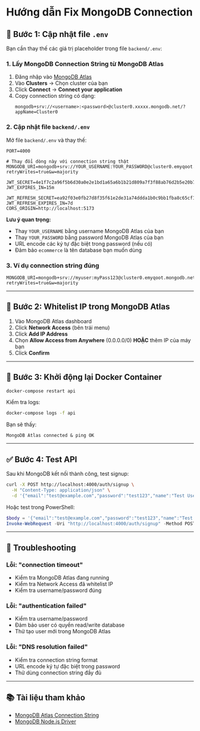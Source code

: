 # Hướng dẫn Fix MongoDB Connection

## 📝 Bước 1: Cập nhật file `.env`

Bạn cần thay thế các giá trị placeholder trong file `backend/.env`:

### 1. Lấy MongoDB Connection String từ MongoDB Atlas

1. Đăng nhập vào [MongoDB Atlas](https://cloud.mongodb.com/)
2. Vào **Clusters** → Chọn cluster của bạn
3. Click **Connect** → **Connect your application**
4. Copy connection string có dạng:
   ```
   mongodb+srv://<username>:<password>@cluster0.xxxxx.mongodb.net/?appName=Cluster0
   ```

### 2. Cập nhật file `backend/.env`

Mở file `backend/.env` và thay thế:

```env
PORT=4000

# Thay đổi dòng này với connection string thật
MONGODB_URI=mongodb+srv://YOUR_USERNAME:YOUR_PASSWORD@cluster0.emyqoot.mongodb.net/ecommerce?retryWrites=true&w=majority

JWT_SECRET=4e1f7c2a96f5b6d30a0e2e1bd1a65a6b1b21d809a7f3f88ab76d2b5e20b71d13
JWT_EXPIRES_IN=15m

JWT_REFRESH_SECRET=ea92f03e0fb27d8f35f61e2de31a74ddda1b0c9bb1fba8c65cf1e6dbfcf57dbaf04b2bdfa6ad21ce37e2bb3a5d3bb501
JWT_REFRESH_EXPIRES_IN=7d
CORS_ORIGIN=http://localhost:5173
```

**Lưu ý quan trọng:**
- Thay `YOUR_USERNAME` bằng username MongoDB Atlas của bạn
- Thay `YOUR_PASSWORD` bằng password MongoDB Atlas của bạn
- URL encode các ký tự đặc biệt trong password (nếu có)
- Đảm bảo `ecommerce` là tên database bạn muốn dùng

### 3. Ví dụ connection string đúng

```env
MONGODB_URI=mongodb+srv://myuser:myPass123@cluster0.emyqoot.mongodb.net/ecommerce?retryWrites=true&w=majority
```

---

## 🔧 Bước 2: Whitelist IP trong MongoDB Atlas

1. Vào MongoDB Atlas dashboard
2. Click **Network Access** (bên trái menu)
3. Click **Add IP Address**
4. Chọn **Allow Access from Anywhere** (0.0.0.0/0) **HOẶC** thêm IP của máy bạn
5. Click **Confirm**

---

## 🔄 Bước 3: Khởi động lại Docker Container

```bash
docker-compose restart api
```

Kiểm tra logs:
```bash
docker-compose logs -f api
```

Bạn sẽ thấy:
```
MongoDB Atlas connected & ping OK
```

---

## ✅ Bước 4: Test API

Sau khi MongoDB kết nối thành công, test signup:

```bash
curl -X POST http://localhost:4000/auth/signup \
  -H "Content-Type: application/json" \
  -d '{"email":"test@example.com","password":"test123","name":"Test User"}'
```

Hoặc test trong PowerShell:

```powershell
$body = '{"email":"test@example.com","password":"test123","name":"Test User"}'
Invoke-WebRequest -Uri "http://localhost:4000/auth/signup" -Method POST -Headers @{"Content-Type"="application/json"} -Body $body
```

---

## 🐛 Troubleshooting

### Lỗi: "connection timeout"
- Kiểm tra MongoDB Atlas đang running
- Kiểm tra Network Access đã whitelist IP
- Kiểm tra username/password đúng

### Lỗi: "authentication failed"
- Kiểm tra username/password
- Đảm bảo user có quyền read/write database
- Thử tạo user mới trong MongoDB Atlas

### Lỗi: "DNS resolution failed"
- Kiểm tra connection string format
- URL encode ký tự đặc biệt trong password
- Thử dùng connection string đầy đủ

---

## 📚 Tài liệu tham khảo

- [MongoDB Atlas Connection String](https://www.mongodb.com/docs/atlas/tutorial/deploy-free-tier-cluster/)
- [MongoDB Node.js Driver](https://www.mongodb.com/docs/drivers/node/current/)
